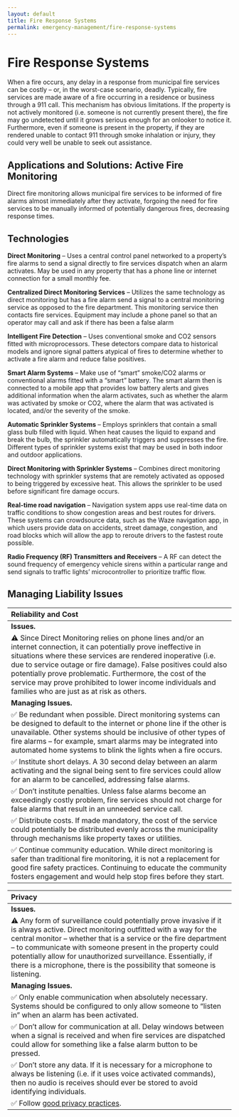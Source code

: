 ```yaml
---
layout: default
title: Fire Response Systems
permalink: emergency-management/fire-response-systems
---
```


# Fire Response Systems

When a fire occurs, any delay in a response from municipal fire services can be costly – or, in the worst-case scenario, deadly. Typically, fire services are made aware of a fire occurring in a residence or business through a 911 call. This mechanism has obvious limitations. If the property is not actively monitored \(i.e. someone is not currently present there\), the fire may go undetected until it grows serious enough for an onlooker to notice it. Furthermore, even if someone is present in the property, if they are rendered unable to contact 911 through smoke inhalation or injury, they could very well be unable to seek out assistance.

## Applications and Solutions: Active Fire Monitoring

Direct fire monitoring allows municipal fire services to be informed of fire alarms almost immediately after they activate, forgoing the need for fire services to be manually informed of potentially dangerous fires, decreasing response times.

## Technologies

**Direct Monitoring** – Uses a central control panel networked to a property’s fire alarms to send a signal directly to fire services dispatch when an alarm activates. May be used in any property that has a phone line or internet connection for a small monthly fee.

**Centralized Direct Monitoring Services** – Utilizes the same technology as direct monitoring but has a fire alarm send a signal to a central monitoring service as opposed to the fire department. This monitoring service then contacts fire services. Equipment may include a phone panel so that an operator may call and ask if there has been a false alarm

**Intelligent Fire Detection** – Uses conventional smoke and CO2 sensors fitted with microprocessors. These detectors compare data to historical models and ignore signal patters atypical of fires to determine whether to activate a fire alarm and reduce false positives.

**Smart Alarm Systems** – Make use of “smart” smoke/CO2 alarms or conventional alarms fitted with a “smart” battery. The smart alarm then is connected to a mobile app that provides low battery alerts and gives additional information when the alarm activates, such as whether the alarm was activated by smoke or CO2, where the alarm that was activated is located, and/or the severity of the smoke.

**Automatic Sprinkler Systems** – Employs sprinklers that contain a small glass bulb filled with liquid. When heat causes the liquid to expand and break the bulb, the sprinkler automatically triggers and suppresses the fire. Different types of sprinkler systems exist that may be used in both indoor and outdoor applications.

**Direct Monitoring with Sprinkler Systems** – Combines direct monitoring technology with sprinkler systems that are remotely activated as opposed to being triggered by excessive heat. This allows the sprinkler to be used before significant fire damage occurs.

**Real-time road navigation** – Navigation system apps use real-time data on traffic conditions to show congestion areas and best routes for drivers. These systems can crowdsource data, such as the Waze navigation app, in which users provide data on accidents, street damage, congestion, and road blocks which will allow the app to reroute drivers to the fastest route possible.

**Radio Frequency \(RF\) Transmitters and Receivers** – A RF can detect the sound frequency of emergency vehicle sirens within a particular range and send signals to traffic lights’ microcontroller to prioritize traffic flow.

## Managing Liability Issues

| Reliability and Cost |
| :--- |
| **Issues.** |
| ⚠ Since Direct Monitoring relies on phone lines and/or an internet connection, it can potentially prove ineffective in situations where these services are rendered inoperative \(i.e. due to service outage or fire damage\). False positives could also potentially prove problematic. Furthermore, the cost of the service may prove prohibited to lower income individuals and families who are just as at risk as others. |
| **Managing Issues.** |
| ✅ Be redundant when possible. Direct monitoring systems can be designed to default to the internet or phone line if the other is unavailable. Other systems should be inclusive of other types of fire alarms – for example, smart alarms may be integrated into automated home systems to blink the lights when a fire occurs. |
| ✅ Institute short delays. A 30 second delay between an alarm activating and the signal being sent to fire services could allow for an alarm to be cancelled, addressing false alarms. |
| ✅ Don’t institute penalties. Unless false alarms become an exceedingly costly problem, fire services should not charge for false alarms that result in an unneeded service call. |
| ✅ Distribute costs. If made mandatory, the cost of the service could potentially be distributed evenly across the municipality through mechanisms like property taxes or utilities. |
| ✅ Continue community education. While direct monitoring is safer than traditional fire monitoring, it is not a replacement for good fire safety practices. Continuing to educate the community fosters engagement and would help stop fires before they start. |

| Privacy |
| :--- |
| **Issues.** |
| ⚠ Any form of surveillance could potentially prove invasive if it is always active. Direct monitoring outfitted with a way for the central monitor – whether that is a service or the fire department – to communicate with someone present in the property could potentially allow for unauthorized surveillance. Essentially, if there is a microphone, there is the possibility that someone is listening. |
| **Managing Issues.** |
| ✅ Only enable communication when absolutely necessary. Systems should be configured to only allow someone to “listen in” when an alarm has been activated. |
| ✅ Don’t allow for communication at all. Delay windows between when a signal is received and when fire services are dispatched could allow for something like a false alarm button to be pressed. |
| ✅ Don’t store any data. If it is necessary for a microphone to always be listening \(i.e. if it uses voice activated commands\), then no audio is receives should ever be stored to avoid identifying individuals. |
| ✅ Follow [good privacy practices](https://cippic-ca.github.io/SmartCityToolkit/privacy.html). |



